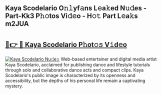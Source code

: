 ## Kaya Scodelario O𝚗𝚕yf𝚊ns L𝚎a𝚔ed N𝚞𝚍es - Part-Kk3 P𝚑𝚘tos Vi𝚍𝚎o - H𝚘𝚝 Part L𝚎a𝚔s m2JUA

# <h2><a href="http://kf1jeq.oniu.top/?m=Kaya+Scodelario">🔗👉 🔴 Kaya Scodelario P𝚑ot𝚘𝚜 V𝚒d𝚎o</a></h2>

[![Kaya Scodelario Nu𝚍e𝚜](https://i.imgur.com/0qMVB7G.gif)](http://kf1jeq.oniu.top/?m=Kaya+Scodelario)
Web-based entertainer and digital media artist Kaya Scodelario, acclaimed for publishing dance and lifestyle tutorials through solo and collaborative dance acts and compact clips. Kaya Scodelario's public image is characterized by its openness and accessibility, but the depths of his personal life remain a captivating mystery.  
